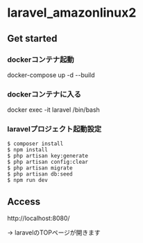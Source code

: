 # laravel_amazonlinux2

## Get started

### dockerコンテナ起動

docker-compose up -d --build

### dockerコンテナに入る

docker exec -it laravel /bin/bash

### laravelプロジェクト起動設定

```shell=
$ composer install
$ npm install
$ php artisan key:generate
$ php artisan config:clear
$ php artisan migrate
$ php artisan db:seed
$ npm run dev
```

## Access

http://localhost:8080/

-> laravelのTOPページが開きます